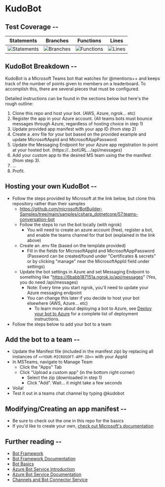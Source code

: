 # KudoBot

## Test Coverage --

| Statements                                                            | Branches                                                            | Functions                                                            | Lines                                                            |
| --------------------------------------------------------------------- | ------------------------------------------------------------------- | -------------------------------------------------------------------- | ---------------------------------------------------------------- |
| ![Statements](https://img.shields.io/badge/Coverage-71.01%25-red.svg) | ![Branches](https://img.shields.io/badge/Coverage-72.09%25-red.svg) | ![Functions](https://img.shields.io/badge/Coverage-74.47%25-red.svg) | ![Lines](https://img.shields.io/badge/Coverage-72.05%25-red.svg) |

## KudoBot Breakdown -- 
KudoBot is a Microsoft Teams bot that watches for @mentions++ and keeps track of the number of points given to members on a leaderboard.
To accomplish this, there are several pieces that must be configured. 

Detailed instructions can be found in the sections below but here's the rough outline: 

1. Clone this repo and host your bot. (AWS, Azure, ngrok... etc) 
2. Register the app in your Azure account. (All teams bots must bounce messages through Azure, regardless of hosting choice in step 1) 
3. Update provided app manifest with your app ID (from step 2)
4. Create a .env file for your bot based on the provided example and update MicrosoftAppId and MicrosoftAppPassword
5. Update the Messaging Endpoint for your Azure app registration to point at your hosted bot. (https://...botURL.../api/messages)
6. Add your custom app to the desired MS team using the the manifest (from step 3). 
7. ...
8. Profit. 

## Hosting your own KudoBot --

- Follow the steps provided by Microsoft at the link below, but clone this repository rather than their samples
  - https://github.com/microsoft/BotBuilder-Samples/tree/main/samples/csharp_dotnetcore/57.teams-conversation-bot
  - Follow the steps to run the bot locally (with ngrok)
    - You will need to create an azure account (free), register a bot, and enable the teams channel for that bot (explained in the link above)
  - Create an .env file (based on the template provided)
    - Fill in the fields for MicrosoftAppId and MicrosoftAppPassword (Password can be created/found under "Certificates & secrets" or by clicking "manage" near the MicrosoftAppId field under settings)
  - Update the bot settings in Azure and set Messaging Endpoint to something like "https://6babb187151a.ngrok.io/api/messages" (Yes, you do need /api/messages)
    - Note: Every time you start ngrok, you'll need to update your Azure messaging endpoint
    - You can change this later if you decide to host your bot elsewhere (AWS, Azure... etc) 
      - To learn more about deploying a bot to Azure, see [Deploy your bot to Azure](https://aka.ms/azuredeployment) for a complete list of deployment instructions.
- Follow the steps below to add your bot to a team

## Add the bot to a team --

- Update the Manifest file (included in the manifest zip) by replacing all instances of `<<YOUR-MICROSOFT-APP-ID>>` with your AppId
- In MSTeams, navigate to Manage Team
  - Click the "Apps" Tab
  - Click "Upload a custom app" (in the bottom right corner)
    - Select the zip (downloaded in step 1)
    - Click "Add". Wait... it might take a few seconds
- Voila!
- Test it out in a teams chat channel by typing @kudobot

## Modifying/Creating an app manifest --

- Be sure to check out the one in this repo for the basics
- If you'd like to create your own, [check out Microsoft's documentation](https://docs.microsoft.com/en-us/microsoftteams/platform/concepts/build-and-test/apps-package)

## Further reading --

- [Bot Framework](https://dev.botframework.com)
- [Bot Framework Documentation](https://docs.botframework.com)
- [Bot Basics](https://docs.microsoft.com/azure/bot-service/bot-builder-basics?view=azure-bot-service-4.0)
- [Azure Bot Service Introduction](https://docs.microsoft.com/azure/bot-service/bot-service-overview-introduction?view=azure-bot-service-4.0)
- [Azure Bot Service Documentation](https://docs.microsoft.com/azure/bot-service/?view=azure-bot-service-4.0)
- [Channels and Bot Connector Service](https://docs.microsoft.com/en-us/azure/bot-service/bot-concepts?view=azure-bot-service-4.0)
